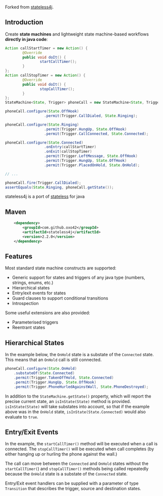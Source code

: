 Forked from [stateless4j](https://code.google.com/p/stateless4j/).

## Introduction ##
Create **state machines** and lightweight state machine-based workflows **directly in java code**:

```java
Action callStartTimer = new Action() {
        @Override
        public void doIt() {
                startCallTimer();
        }
};
Action callStopTimer = new Action() {
        @Override
        public void doIt() {
                stopCallTimer();
        }
};
StateMachine<State, Trigger> phoneCall = new StateMachine<State, Trigger>(State.OffHook);

phoneCall.configure(State.OffHook)
                  .permit(Trigger.CallDialed, State.Ringing);

phoneCall.configure(State.Ringing)
                  .permit(Trigger.HungUp, State.OffHook)
                  .permit(Trigger.CallConnected, State.Connected);

phoneCall.configure(State.Connected)
                  .onEntry(callStartTimer)
                  .onExit(callStopTimer)
                  .permit(Trigger.LeftMessage, State.OffHook)
                  .permit(Trigger.HungUp, State.OffHook)
                  .permit(Trigger.PlacedOnHold, State.OnHold);

// ...

phoneCall.fire(Trigger.CallDialed);
assertEquals(State.Ringing, phoneCall.getState());
```

stateless4j is a port of [stateless](http://code.google.com/p/stateless/) for java

## Maven ##
```xml
    <dependency>
        <groupId>com.github.oxo42</groupId>
        <artifactId>stateless4j</artifactId>
        <version>2.2.0</version>
    </dependency>
```

## Features ##
Most standard state machine constructs are supported:

* Generic support for states and triggers of any java type (numbers, strings, enums, etc.)
* Hierarchical states
* Entry/exit events for states
* Guard clauses to support conditional transitions
* Introspection


Some useful extensions are also provided:
* Parameterised triggers
* Reentrant states


## Hierarchical States ##
In the example below, the `OnHold` state is a substate of the `Connected` state. This means that an `OnHold` call is
still connected.

```java
phoneCall.configure(State.OnHold)
    .substateOf(State.Connected)
    .permit(Trigger.TakenOffHold, State.Connected)
    .permit(Trigger.HungUp, State.OffHook)
    .permit(Trigger.PhoneHurledAgainstWall, State.PhoneDestroyed);
```

In addition to the `StateMachine.getState()` property, which will report the precise current state, an `isInState(State)`
method is provided. `isInState(State)` will take substates into account, so that if the example above was in the
`OnHold` state, `isInState(State.Connected)` would also evaluate to `true`.

## Entry/Exit Events ##
In the example, the `startCallTimer()` method will be executed when a call is connected. The `stopCallTimer()` will be
executed when call completes (by either hanging up or hurling the phone against the wall.)

The call can move between the `Connected` and `OnHold` states without the `startCallTimer(`) and `stopCallTimer()`
methods being called repeatedly because the `OnHold` state is a substate of the `Connected` state.

Entry/Exit event handlers can be supplied with a parameter of type `Transition` that describes the trigger,
source and destination states.